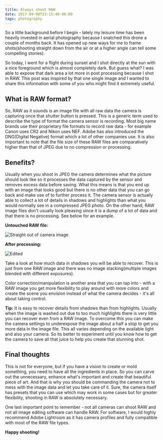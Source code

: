 ```yaml
---
title: Always shoot RAW
date: 2017-09-08T23:15:40-06:00
tags: photography
---
```

So a little background before I begin - lately my leisure time has been heavily invested in aerial photography because I snatched this drone a couple of months back. It has opened up new ways for me to frame shots(shooting straight down from the air or at a higher angle can tell some compelling stories).

So today, I went for a flight during sunset and I shot directly at the sun with a nice foreground which is almost completely dark. But guess what? I was able to expose that dark area a lot more in post processing because I shot in RAW. This post was inspired by that one single image and I wanted to share this information with some of you who might find it extremely useful.

## What is RAW format?

So, RAW as it sounds is an image file with all raw data the camera is capturing once that shutter button is pressed. This is a generic term used to describe the type of format the camera sensor is recording. Most big name brands use their proprietary file formats to record raw data - for example Canon uses CR2 and Nikon uses NEF. Adobe has also introduced the DNG(Digital Negative) format which a lot of other companies use. It is also important to note that the file size of these RAW files are comparatively higher than that of JPEG due to no compression or processing.

## Benefits?

Usually when you shoot in JPEG the camera determines what the picture should look like so it processes the data captured by the sensor and removes excess data before saving. What this means is that you end up with an image that looks good but there is no other data that you can go back and make use of to further process it. The camera sensor is actually able to collect a lot of details in shadows and highlights than what you would normally see in a compressed JPEG photo. On the other hand, RAW image files don't usually look pleasing since it is a dump of a lot of data and that there is no processing. See below for an example.

**Untouched RAW file:**

![Straight out of camera image](https://ucarecdn.com/11fda2f9-0240-422e-a46e-08efa332c640/-/format/auto/)

**After processing:**

![Edited](https://ucarecdn.com/73ed5bbd-e1b1-4d68-9dca-66d8681e4d0d/-/format/auto/-/quality/smart_retina/)

Take a look at how much data in shadows you will be able to recover. This is just from one RAW image and there was no image stacking(multiple images blended with different exposures).

Color correction/manipulation is another area that you can tap into - with a RAW image you get more flexibility to play around with more colors and create the scene you envision instead of what the camera decides - it's all about taking control.

**Tip:** It is easy to recover details from shadows than from highlights. Usually when the image is washed out due to too much highlights there is very little you can recover even from a RAW image. To overcome this you can make the camera settings to underexpose the image about a half a stop to get you more data in the image file. This all varies depending on the available light and also your camera. So its better to experiment until you know how to get the camera to save all that juice to help you create that stunning shot.

## Final thoughts

This is not for everyone, but if you have a vision to create or mold something, you need to have all the ingredients in place. So you can carve out the unnecessary, enhance what's important and create that beautiful piece of art. And that is why you should be commanding the camera not to mess with the image data and let you take care of it. Sure, the camera itself has presets that you can use which may work in some cases but for greater flexibility, shooting in RAW is absolutely necessary.

One last important point to remember - not all cameras can shoot RAW and not all image editing software can handle RAW. For software, I would highly recommend Adobe Lightroom as it has camera profiles and fully compatible with most of the RAW file types.

**Happy shooting!**